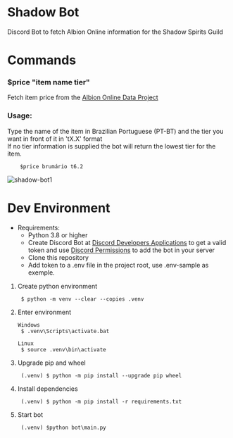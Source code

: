 # Shadow Bot
Discord Bot to fetch Albion Online information for the Shadow Spirits Guild 

# Commands
### $price "item name tier"

Fetch item price from the [Albion Online Data Project](https://www.albion-online-data.com/)

### Usage:

Type the name of the item in Brazilian Portuguese (PT-BT) and the tier you want in front of it in 'tX.X' format </br>
If no tier information is supplied the bot will return the lowest tier for the item.

```
    $price brumário t6.2
```
![shadow-bot1](https://user-images.githubusercontent.com/21298220/191596762-d332d892-4990-412a-9082-e607303362fb.PNG)

# Dev Environment

- Requirements:
  - Python 3.8 or higher
  - Create Discord Bot at [Discord Developers Applications](https://discord.com/developers/applications) to get a valid token and use [Discord Permissions](https://discordapi.com/permissions.html) to add the bot in your server
  - Clone this repository
  - Add token to a .env file in the project root, use .env-sample as exemple.


1) Create python environment
   ```
    $ python -m venv --clear --copies .venv
   ```
2) Enter environment 
   ```
   Windows
    $ .venv\Scripts\activate.bat

   Linux
    $ source .venv\bin\activate
   ```
3) Upgrade pip and wheel
   ```
    (.venv) $ python -m pip install --upgrade pip wheel
   ```

4) Install dependencies

   ```
    (.venv) $ python -m pip install -r requirements.txt
   ```

5) Start bot
   ```
    (.venv) $python bot\main.py
   ```

